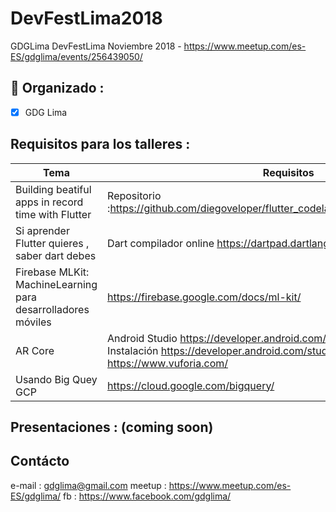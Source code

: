 # DevFestLima2018
GDGLima DevFestLima Noviembre 2018 - https://www.meetup.com/es-ES/gdglima/events/256439050/

## 🚀 Organizado : 
- [X] GDG Lima

## Requisitos para los talleres :

Tema | Requisitos 
------------ | -------------
Building beatiful apps in record time with Flutter | Repositorio :https://github.com/diegoveloper/flutter_codelab_1/blob/master/README.md
Si aprender Flutter quieres , saber dart debes | Dart compilador online https://dartpad.dartlang.org/
Firebase MLKit: MachineLearning para desarrolladores móviles | https://firebase.google.com/docs/ml-kit/
 AR Core | Android Studio https://developer.android.com/studio/?hl=es-419 / Instalación https://developer.android.com/studio/install?hl=es-419 Vuforia : https://www.vuforia.com/
Usando Big Quey GCP | https://cloud.google.com/bigquery/


## Presentaciones : (coming soon)

## Contácto

e-mail : gdglima@gmail.com
meetup : https://www.meetup.com/es-ES/gdglima/
fb : https://www.facebook.com/gdglima/
